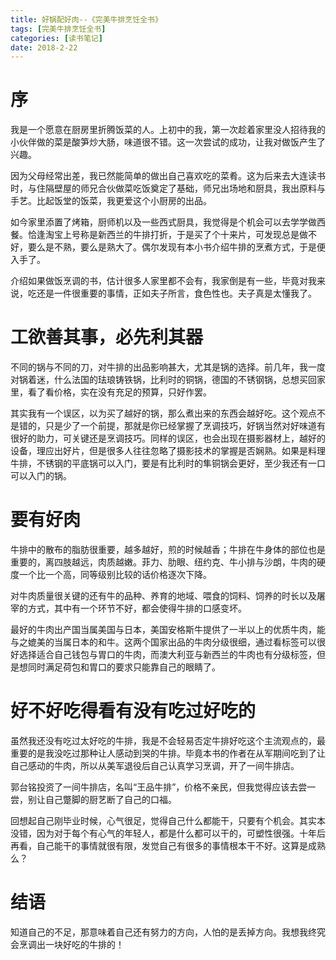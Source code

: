 ```yaml
---
title: 好锅配好肉--《完美牛排烹饪全书》
tags: [完美牛排烹饪全书]
categories: [读书笔记]
date: 2018-2-22
---
```


# 序

我是一个愿意在厨房里折腾饭菜的人。上初中的我，第一次趁着家里没人招待我的小伙伴做的菜是酸笋炒大肠，味道很不错。这一次尝试的成功，让我对做饭产生了兴趣。

因为父母经常出差，我已然能简单的做出自己喜欢吃的菜肴。这为后来去大连读书时，与住隔壁屋的师兄合伙做菜吃饭奠定了基础，师兄出场地和厨具，我出原料与手艺。比起饭堂的饭菜，我更爱这个小厨房的出品。
<!-- more -->
如今家里添置了烤箱，厨师机以及一些西式厨具，我觉得是个机会可以去学学做西餐。恰逢淘宝上号称是新西兰的牛排打折，于是买了个十来片，可发现总是做不好，要么是不熟，要么是熟大了。偶尔发现有本小书介绍牛排的烹煮方式，于是便入手了。

介绍如果做饭烹调的书，估计很多人家里都不会有，我家倒是有一些，毕竟对我来说，吃还是一件很重要的事情，正如夫子所言，食色性也。夫子真是太懂我了。

# 工欲善其事，必先利其器

不同的锅与不同的刀，对牛排的出品影响甚大，尤其是锅的选择。前几年，我一度对锅着迷，什么法国的珐琅铸铁锅，比利时的铜锅，德国的不锈钢锅，总想买回家里，看了看价格，实在没有充足的预算，只好作罢。

其实我有一个误区，以为买了越好的锅，那么煮出来的东西会越好吃。这个观点不是错的，只是少了一个前提，那就是你已经掌握了烹调技巧，好锅当然对好味道有很好的助力，可关键还是烹调技巧。同样的误区，也会出现在摄影器材上，越好的设备，理应出好片，但是很多人往往忽略了摄影技术的掌握是否娴熟。如果是料理牛排，不锈钢的平底锅可以入门，要是有比利时的隼铜锅会更好，至少我还有一口可以入门的锅。

# 要有好肉

牛排中的散布的脂肪很重要，越多越好，煎的时候越香；牛排在牛身体的部位也是重要的，离四肢越远，肉质越嫩。菲力、肋眼、纽约克、牛小排与沙朗，牛肉的硬度一个比一个高，同等级别比较的话价格逐次下降。

对牛肉质量很关键的还有牛的品种、养育的地域、喂食的饲料、饲养的时长以及屠宰的方式，其中有一个环节不好，都会使得牛排的口感变坏。

最好的牛肉出产国当属美国与日本，美国安格斯牛提供了一半以上的优质牛肉，能与之媲美的当属日本的和牛。这两个国家出品的牛肉分级很细，通过看标签可以很好选择适合自己钱包与胃口的牛肉，而澳大利亚与新西兰的牛肉也有分级标签，但是想同时满足荷包和胃口的要求只能靠自己的眼睛了。

# 好不好吃得看有没有吃过好吃的

虽然我还没有吃过太好吃的牛排，我是不会轻易否定牛排好吃这个主流观点的，最重要的是我没吃过那种让人感动到哭的牛排。毕竟本书的作者在从军期间吃到了让自己感动的牛肉，所以从美军退役后自己认真学习烹调，开了一间牛排店。

郭台铭投资了一间牛排店，名叫“王品牛排”，价格不亲民，但我觉得应该去尝一尝，别让自己蹩脚的厨艺断了自己的口福。

回想起自己刚毕业时候，心气很足，觉得自己什么都能干，只要有个机会。其实本没错，因为对于每个有心气的年轻人，都是什么都可以干的，可塑性很强。十年后再看，自己能干的事情就很有限，发觉自己有很多的事情根本干不好。这算是成熟么？

# 结语

知道自己的不足，那意味着自己还有努力的方向，人怕的是丢掉方向。我想我终究会烹调出一块好吃的牛排的！
